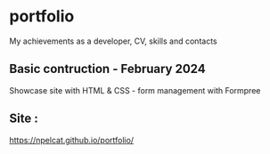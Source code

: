 # portfolio
My achievements as a developer, CV, skills and contacts

## Basic contruction - February 2024
Showcase site with HTML & CSS - form management with Formpree

## Site :
https://npelcat.github.io/portfolio/
